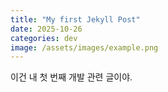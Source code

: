 ```yaml
---
title: "My first Jekyll Post"
date: 2025-10-26
categories: dev
image: /assets/images/example.png
---
```

이건 내 첫 번째 개발 관련 글이야.